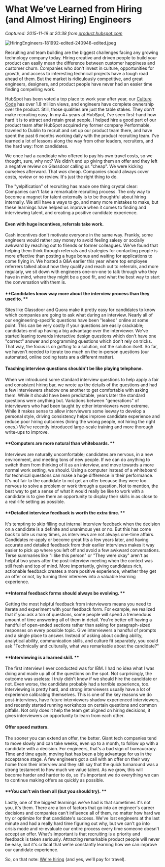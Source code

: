 # What We’ve Learned from Hiring (and Almost Hiring) Engineers

_Captured: 2015-11-19 at 20:38 from [product.hubspot.com](http://product.hubspot.com/blog/what-we-ve-learned-from-hiring-and-almost-hiring-engineers)_

![HiringEngineers-181992-edited-240948-edited.jpeg](http://cdn2.hubspot.net/hub/51294/hubfs/HiringEngineers-181992-edited-240948-edited.jpeg?t=1447771593294&width=633)

Recruiting and team building are the biggest challenges facing any growing technology company today. Hiring creative and driven people to build your product can easily mean the difference between customer happiness and customer churn. Companies who don't invest in culture, opportunities for growth, and access to interesting technical projects have a tough road ahead of them. But the market is ridiculously competitive, and great engineers, designers, and product people have never had an easier time finding compelling work.

HubSpot has been voted a top place to work year after year, our [Culture Code](http://www.slideshare.net/HubSpot/the-hubspot-culture-code-creating-a-company-we-love) has over 1.8 million views, and engineers have complete ownership over the product. Still, those qualities are just the table stakes. They don't make recruiting easy. In my 4+ years at HubSpot, I've seen first-hand how hard it is to attract and retain great people. I helped hire a good part of our product team after HubSpot acquired my former company Performable, traveled to Dublin to recruit and set up our product team there, and have spent the past 6 months working daily with the product recruiting team. I've learned a lot of lessons along the way from other leaders, recruiters, and the hard way: from candidates.

We once had a candidate who offered to pay his own travel costs, so we thought, sure, why not? We didn't end up giving them an offer and they left a negative review on Glassdoor calling us "cheap". We were kicking ourselves afterward. That _was_ cheap. Companies should always cover costs, review or no review. It's just the right thing to do.

The "yelpification" of recruiting has made one thing crystal clear: Companies can't fake a remarkable recruiting process. The only way to become a magnet for talent externally is to be thoughtful about hiring internally. We still have a ways to go, and many more mistakes to make, but these learnings have helped us improve when it comes to finding and interviewing talent, and creating a positive candidate experience.

#### **Even with huge incentives, referrals take work.**

Cash incentives don't motivate everyone in the same way. Frankly, some engineers would rather pay money to avoid feeling salesy or socially awkward by reaching out to friends or former colleagues. We've found that helping them think through referrals and strategies for contacting people is more effective than posting a huge bonus and waiting for applications to come flying in. We hosted a Q&A earlier this year where top employee referrers talked about how they qualify and reach out to referrals, and more regularly, we sit down with engineers one-on-one to talk through who they have in mind, where they might be a good fit, and what the best way to start the conversation with them is.

#### **Candidates know way more about the interview process than they used to. **

Sites like Glassdoor and Quora make it pretty easy for candidates to know which companies are going to ask what during an interview. Nearly all of our engineering-specific questions have been "leaked" online at some point. This can be very costly if your questions are easily crackable; candidates end up having a big advantage over the interviewer. We've started leaning towards interactive design questions which don't have one "correct" answer and programming questions which don't rely on tricks. That way, the focus is on _getting_ to a solution, not the solution itself. So far, we haven't needed to iterate too much on the in-person questions (our automated, online coding tests are a different matter).

#### **Teaching interview questions shouldn't be like playing telephone.**

When we introduced some standard interview questions to help apply a fair and consistent hiring bar, we wrote up the details of the questions and had a few interviewers shadow one another to get comfortable with asking them. While it should have been predictable, years later the standard questions were anything but. Variations between "generations" of interviewers who had been taught by other interviewers were extreme. While it makes sense to allow interviewers some leeway to develop a personal style, driving consistency helps improve candidate experience and reduce poor hiring outcomes (hiring the wrong people, not hiring the right ones.) We've recently introduced large-scale training and more thorough write-ups to improve.

#### **Computers are more natural than whiteboards. **

Interviews are naturally uncomfortable; candidates are nervous, in a new environment, and meeting tons of new people. If we can do anything to switch them from thinking of it as an interview, and move towards a more normal work setting, we should. Using a computer instead of a whiteboard for technical questions can make a huge difference in their performance. It's not fair to the candidate to not get an offer because they were too nervous to solve a problem or work through a question. Not to mention, the best way to get a sense of what it would really be like to work with a candidate is to give them an opportunity to display their skills in as close to a real-life setting as possible.

#### **Detailed interview feedback is worth the extra time. **

It's tempting to skip filling out internal interview feedback when the decision on a candidate is a definite and unanimous yes or no. But this has come back to bite us many times, as interviews are not always one-time affairs. Candidates re-apply or become great fits a few years later, and having accurate and detailed feedback from their earlier interviews makes it way easier to pick up where you left off and avoid a few awkward conversations. Terse summaries like "I like this person" or "They were okay" aren't as helpful two years after the post-interview meeting when the context was still fresh and top of mind. More importantly, giving candidates rich, actionable feedback creates a more positive experience, whether they get an offer or not, by turning their interview into a valuable learning experience.

#### **Internal feedback forms should always be evolving. **

Getting the most helpful feedback from interviewers means you need to iterate and experiment with your feedback form. For example, we realized that if you ask a ton of questions, some people will spend a tremendous amount of time answering all of them in detail. You're better off having a handful of open-ended sections rather than asking for paragraph-sized responses on every possible topic. Give interviewers a handful of prompts and a single place to answer. Instead of asking about coding ability, analytical ability, communication skills, and culture fit separately, you could ask "Technically and culturally, what was remarkable about the candidate?"

#### **Interviewing is a learned skill. **

The first interview I ever conducted was for IBM. I had no idea what I was doing and made up all of the questions on the spot. Not surprisingly, the outcome was useless: I truly didn't know if we should hire the candidate or not. Even worse, the candidate probably had a terrible experience, too. Interviewing is pretty hard, and strong interviewers usually have a lot of experience calibrating themselves. This is one of the key reasons we do post-interviews, have future interviewers shadow experienced interviewers, and recently started running workshops on certain questions and common pitfalls. Not only does it help the team get aligned on hiring decisions, it gives interviewers an opportunity to learn from each other.

#### **Offer speed matters.**

The sooner you can extend an offer, the better. Giant tech companies tend to move slowly and can take weeks, even up to a month, to follow up with a candidate with a decision. For engineers, that's a bad sign of bureaucracy. Time and time again, moving fast has been a big advantage for us in the acceptance stage. A few engineers got a call with an offer on their way home from their interview and they still say that the quick turnaround was a strong testament to how much we value talent. As we grow, this will become harder and harder to do, so it's important we do everything we can to continue making offers as quickly as possible.

#### **You can't win them all (but you should try). **

Lastly, one of the biggest learnings we've had is that sometimes it's not you, it's them. There are a ton of factors that go into an engineer's career decisions and companies can't influence all of them, no matter how hard we try or optimize for that candidate's success. We've lost engineers at the last minute and had a really hard time figuring out why, but we can't go into crisis mode and re-evaluate our entire process every time someone doesn't accept an offer. What's important is that recruiting is a priority and feedback is taken seriously. Attracting remarkable product people will never be easy, but it's critical that we're constantly learning how we can improve our candidate experience.

So, on that note: [We're hiring](http://product.hubspot.com/jobs-engineering) (and yes, we'll pay for travel).
